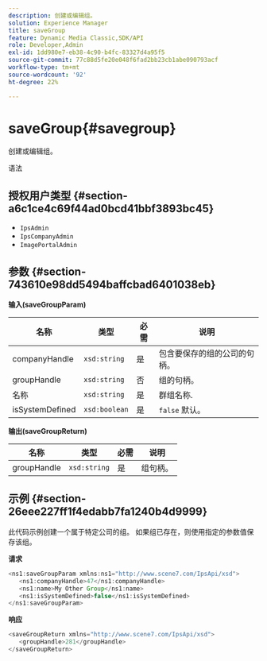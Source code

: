 ```yaml
---
description: 创建或编辑组。
solution: Experience Manager
title: saveGroup
feature: Dynamic Media Classic,SDK/API
role: Developer,Admin
exl-id: 1dd980e7-eb38-4c90-b4fc-83327d4a95f5
source-git-commit: 77c88d5fe20e048f6fad2bb23cb1abe090793acf
workflow-type: tm+mt
source-wordcount: '92'
ht-degree: 22%

---
```


# saveGroup{#savegroup}

创建或编辑组。

语法

## 授权用户类型 {#section-a6c1ce4c69f44ad0bcd41bbf3893bc45}

* `IpsAdmin`
* `IpsCompanyAdmin`
* `ImagePortalAdmin`

## 参数 {#section-743610e98dd5494baffcbad6401038eb}

**输入(saveGroupParam)**

| 名称 | 类型 | 必需 | 说明 |
|---|---|---|---|
| companyHandle | `xsd:string` | 是 | 包含要保存的组的公司的句柄。 |
| groupHandle | `xsd:string` | 否 | 组的句柄。 |
| 名称 | `xsd:string` | 是 | 群组名称. |
| isSystemDefined | `xsd:boolean` | 是 | `false` 默认。 |

**输出(saveGroupReturn)**

| 名称 | 类型 | 必需 | 说明 |
|---|---|---|---|
| groupHandle | `xsd:string` | 是 | 组句柄。 |

## 示例 {#section-26eee227ff1f4edabb7fa1240b4d9999}

此代码示例创建一个属于特定公司的组。 如果组已存在，则使用指定的参数值保存该组。

**请求**

```java
<ns1:saveGroupParam xmlns:ns1="http://www.scene7.com/IpsApi/xsd">
   <ns1:companyHandle>47</ns1:companyHandle>
   <ns1:name>My Other Group</ns1:name>
   <ns1:isSystemDefined>false</ns1:isSystemDefined>
</ns1:saveGroupParam>
```

**响应**

```java
<saveGroupReturn xmlns="http://www.scene7.com/IpsApi/xsd">
   <groupHandle>281</groupHandle>
</saveGroupReturn>
```
